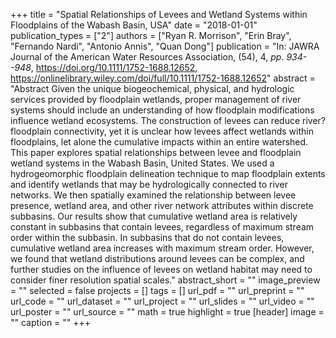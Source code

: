 +++
title = "Spatial Relationships of Levees and Wetland Systems within Floodplains of the Wabash Basin, USA"
date = "2018-01-01"
publication_types = ["2"]
authors = ["Ryan R. Morrison", "Erin Bray", "Fernando Nardi", "Antonio Annis", "Quan Dong"]
publication = "In: JAWRA Journal of the American Water Resources Association, (54), 4, _pp. 934--948_, https://doi.org/10.1111/1752-1688.12652, https://onlinelibrary.wiley.com/doi/full/10.1111/1752-1688.12652"
abstract = "Abstract Given the unique biogeochemical, physical, and hydrologic services provided by floodplain wetlands, proper management of river systems should include an understanding of how floodplain modifications influence wetland ecosystems. The construction of levees can reduce river?floodplain connectivity, yet it is unclear how levees affect wetlands within floodplains, let alone the cumulative impacts within an entire watershed. This paper explores spatial relationships between levee and floodplain wetland systems in the Wabash Basin, United States. We used a hydrogeomorphic floodplain delineation technique to map floodplain extents and identify wetlands that may be hydrologically connected to river networks. We then spatially examined the relationship between levee presence, wetland area, and other river network attributes within discrete subbasins. Our results show that cumulative wetland area is relatively constant in subbasins that contain levees, regardless of maximum stream order within the subbasin. In subbasins that do not contain levees, cumulative wetland area increases with maximum stream order. However, we found that wetland distributions around levees can be complex, and further studies on the influence of levees on wetland habitat may need to consider finer resolution spatial scales."
abstract_short = ""
image_preview = ""
selected = false
projects = []
tags = []
url_pdf = ""
url_preprint = ""
url_code = ""
url_dataset = ""
url_project = ""
url_slides = ""
url_video = ""
url_poster = ""
url_source = ""
math = true
highlight = true
[header]
image = ""
caption = ""
+++
